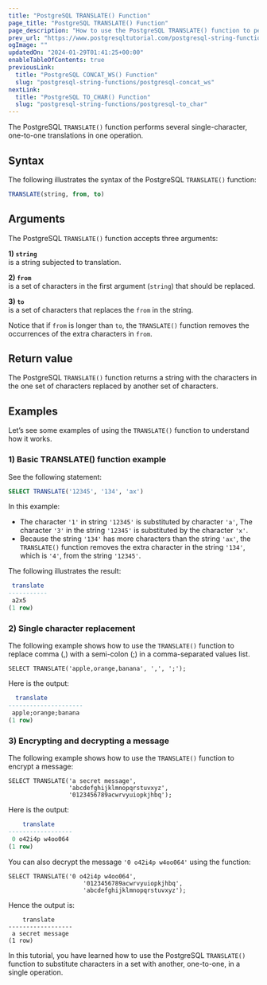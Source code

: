 ```yaml
---
title: "PostgreSQL TRANSLATE() Function"
page_title: "PostgreSQL TRANSLATE() Function"
page_description: "How to use the PostgreSQL TRANSLATE() function to perform several single-character, one-to-one translation in one operation."
prev_url: "https://www.postgresqltutorial.com/postgresql-string-functions/postgresql-translate/"
ogImage: ""
updatedOn: "2024-01-29T01:41:25+00:00"
enableTableOfContents: true
previousLink: 
  title: "PostgreSQL CONCAT_WS() Function"
  slug: "postgresql-string-functions/postgresql-concat_ws"
nextLink: 
  title: "PostgreSQL TO_CHAR() Function"
  slug: "postgresql-string-functions/postgresql-to_char"
---
```





The PostgreSQL `TRANSLATE()` function performs several single\-character, one\-to\-one translations in one operation.


## Syntax

The following illustrates the syntax of the PostgreSQL `TRANSLATE()` function:


```sql
TRANSLATE(string, from, to)
```

## Arguments

The PostgreSQL `TRANSLATE()` function accepts three arguments:

**1\) `string`**  
 is a string subjected to translation.

**2\) `from`**  
 is a set of characters in the first argument (`string`) that should be replaced.

**3\) `to`**  
 is a set of characters that replaces the `from` in the string.

Notice that if `from` is longer than `to`, the `TRANSLATE()` function removes the occurrences of the extra characters in `from`.


## Return value

The PostgreSQL `TRANSLATE()` function returns a string with the characters in the one set of characters replaced by another set of characters.


## Examples

Let’s see some examples of using the `TRANSLATE()` function to understand how it works.


### 1\) Basic TRANSLATE() function example

See the following statement:


```sql
SELECT TRANSLATE('12345', '134', 'ax')
```
In this example:

* The character `'1'` in string `'12345'` is substituted by character `'a'`, The character `'3'` in the string `'12345'` is substituted by the character `'x'`.
* Because the string `'134'` has more characters than the string `'ax'`, the `TRANSLATE()` function removes the extra character in the string `'134'`, which is `'4'`, from the string `'12345'`.

The following illustrates the result:


```sql
 translate
-----------
 a2x5
(1 row)
```

### 2\) Single character replacement

The following example shows how to use the `TRANSLATE()` function to replace comma (,) with a semi\-colon (;) in a comma\-separated values list.


```
SELECT TRANSLATE('apple,orange,banana', ',', ';');
```
Here is the output:


```sql
  translate
---------------------
 apple;orange;banana
(1 row)
```

### 3\) Encrypting and decrypting a message

The following example shows how to use the `TRANSLATE()` function to encrypt a message:


```
SELECT TRANSLATE('a secret message',
                 'abcdefghijklmnopqrstuvxyz', 
                 '0123456789acwrvyuiopkjhbq');
```
Here is the output:


```sql
    translate
------------------
 0 o42i4p w4oo064
(1 row)
```
You can also decrypt the message `'0 o42i4p w4oo064'` using the function:


```
SELECT TRANSLATE('0 o42i4p w4oo064',
                     '0123456789acwrvyuiopkjhbq', 
                     'abcdefghijklmnopqrstuvxyz'); 
```
Hence the output is:


```
    translate
------------------
 a secret message
(1 row)
```
In this tutorial, you have learned how to use the PostgreSQL `TRANSLATE()` function to substitute characters in a set with another, one\-to\-one, in a single operation.

